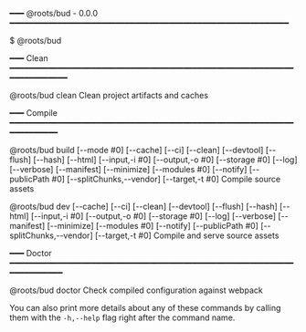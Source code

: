 ━━━ @roots/bud - 0.0.0 ━━━━━━━━━━━━━━━━━━━━━━━━━━━━━━━━━━━━━━━━━━━━━━━━━━━━━━━━━━

  $ @roots/bud <command>

━━━ Clean ━━━━━━━━━━━━━━━━━━━━━━━━━━━━━━━━━━━━━━━━━━━━━━━━━━━━━━━━━━━━━━━━━━━━━━━

  @roots/bud clean
    Clean project artifacts and caches

━━━ Compile ━━━━━━━━━━━━━━━━━━━━━━━━━━━━━━━━━━━━━━━━━━━━━━━━━━━━━━━━━━━━━━━━━━━━━

  @roots/bud build [--mode #0] [--cache] [--ci] [--clean] [--devtool] [--flush] [--hash] [--html] [--input,-i #0] [--output,-o #0] [--storage #0] [--log] [--verbose] [--manifest] [--minimize] [--modules #0] [--notify] [--publicPath #0] [--splitChunks,--vendor] [--target,-t #0]
    Compile source assets

  @roots/bud dev [--cache] [--ci] [--clean] [--devtool] [--flush] [--hash] [--html] [--input,-i #0] [--output,-o #0] [--storage #0] [--log] [--verbose] [--manifest] [--minimize] [--modules #0] [--notify] [--publicPath #0] [--splitChunks,--vendor] [--target,-t #0]
    Compile and serve source assets

━━━ Doctor ━━━━━━━━━━━━━━━━━━━━━━━━━━━━━━━━━━━━━━━━━━━━━━━━━━━━━━━━━━━━━━━━━━━━━━

  @roots/bud doctor
    Check compiled configuration against webpack

You can also print more details about any of these commands by calling them with 
the `-h,--help` flag right after the command name.